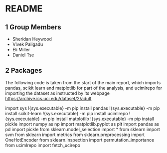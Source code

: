 # README

## 1 Group Members
- Sheridan Heywood
- Vivek Paligadu
- Eli Miller 
- Daniel Tse

## 2 Packages

The following code is taken from the start of the main report, which imports pandas, scikit learn and matplotlib for part of the analysis, and ucimlrepo for importing the dataset as instructed by its webpage https://archive.ics.uci.edu/dataset/2/adult 

import sys
!{sys.executable} -m pip install pandas
!{sys.executable} -m pip install scikit-learn
!{sys.executable} -m pip install ucimlrepo
!{sys.executable} -m pip install matplotlib
!{sys.executable} -m pip install pickle
import numpy as np
import matplotlib.pyplot as plt
import pandas as pd
import pickle
from sklearn.model_selection import *
from sklearn import svm
from sklearn import metrics
from sklearn.preprocessing import OneHotEncoder
from sklearn.inspection import permutation_importance
from ucimlrepo import fetch_ucirepo 
